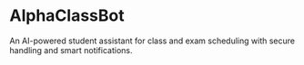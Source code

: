 # AlphaClassBot

An AI-powered student assistant for class and exam scheduling with secure handling and smart notifications.